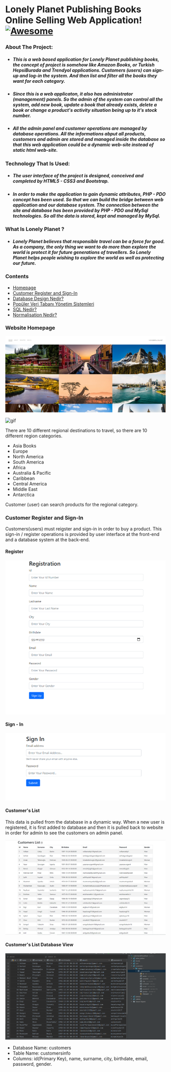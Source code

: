 # Lonely Planet Publishing Books Online Selling Web Application!  [![Awesome](https://cdn.rawgit.com/sindresorhus/awesome/d7305f38d29fed78fa85652e3a63e154dd8e8829/media/badge.svg)](https://github.com/sindresorhus/awesome) <a name="awesome-frontend-resources"></a>

### About The Project:

- ##### This is a web based application for Lonely Planet publishing books, the concept of project is somehow like Amazon Books, or Turkish HepsiBurada and Trendyol applications. Customers (users) can sign-up and log-in the system. And then list and filter all the books they want for each category. 

- ##### Since this is a web applicaton, it also has administrator (management) panels. So the admin of the system can control all the system, add new book, update a book that already exists, delete a book or change a product's activity situation being up to it's stock number.

- ##### All the admin panel and customer operations are managed by database operations. All the informations abput all products, customers and admin are stored and managed inside the database so that this web application could be a dynamic web-site instead of static html web-site. 

### Technology That Is Used: 

- ##### The user interface of the project is designed, conceived and completed by HTML5 - CSS3 and Bootstrap. 

- ##### In order to make the application to gain dynamic attributes, PHP - PDO concept has been used. So that we can build the bridge between web application and our database system. The connection between the site and database has been provided by PHP - PDO and MySql technologies. So all the data is stored, kept and managed by MySql.

### What Is Lonely Planet ?

- #####  Lonely Planet believes that responsible travel can be a force for good. As a company, the only thing we want to do more than explore the world is protect it for future generations of travellers. So Lonely Planet helps people wishing to explore the world as well as protecting our future. 




### Contents
* [Homepage](#homepage)
* [Customer Register and Sign-In](#register-sign-in)
* [Database Design Nedir?](#database-design-nedir)
* [Popüler Veri Tabanı Yönetim Sistemleri](#popüler-db-yönetim-sistemleri)
* [SQL Nedir?](#sql-nedir)
* [Normalisation Nedir?](#normalisation-nedir)

 
### Website Homepage <a name="homepage"></a>

![pic](images/img-readme/homepage.webp)

![gif](images/img-readme/homepage-2.gif)

There are 10 different regional destinations to travel, so there are 10 different region categories. 

- Asia Books
- Europe
- North America
- South America
- Africa
- Australia & Pacific
- Caribbean
- Central America
- Middle East
- Antarctica

Customer (user) can search products for the regional category. 

### Customer Register and Sign-In <a name="register-sign-in"></a>

Customers(users) must reigster and sign-in in order to buy a product. This sign-in / register operations is provided by user interface at the front-end and a database system at the back-end. 

#### Register
![pic](images/img-readme/register.png)

#### Sign - In
![pic](images/img-readme/sign-in.png)

#### Customer's List
This data is pulled from the database in a dynamic way. When a new user is registered, it is first added to database and then it is pulled back to website in order for admin to see the customers on admin panel. 

![pic](images/img-readme/customers-list.png)

#### Customer's List Database View

![pic](images/img-readme/customers-db.png)

- Database Name: customers
- Table Name: customersinfo
- Columns: id(Primary Key), name, surname, city, birthdate, email, password, gender.
